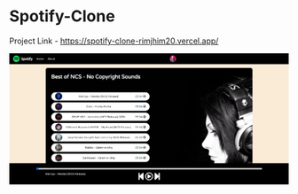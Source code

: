 # Spotify-Clone

Project Link - https://spotify-clone-rimjhim20.vercel.app/

![ optional](https://github.com/Rimjhim20/Spotify-Clone/blob/master/img/spotify%20ui.png)
